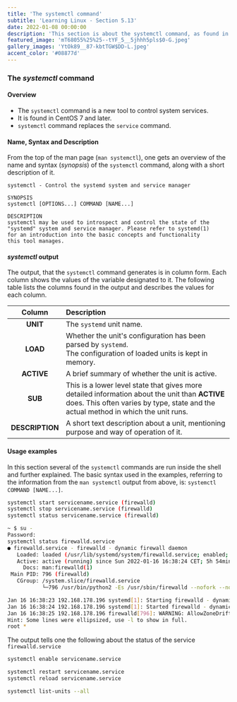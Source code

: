 ```yaml
---
title: 'The systemctl command' 
subtitle: 'Learning Linux - Section 5.13'
date: 2022-01-08 00:00:00
description: 'This section is about the systemctl command, as found in CentOS 7. It describes and gives examples of its usage.'
featured_image: 'mT68055%25%25--tYF_5__5jhhh5pls$0-G.jpeg'
gallery_images: 'YtOk89__87-kbtTGW$DD-L.jpeg' 
accent_color: '#08877d'
---
```



### The *systemctl* command


#### Overview


- The `systemctl` command is a new tool to control system services.
- It is found in CentOS 7 and later.
- `systemctl` command replaces the `service` command.


#### Name, Syntax and Description


From the top of the man page (`man systemctl`), one gets an overview of the name and syntax (*synopsis*) of the `systemctl` command, along with a
short description of it.


```
systemctl - Control the systemd system and service manager

SYNOPSIS
systemctl [OPTIONS...] COMMAND [NAME...]

DESCRIPTION
systemctl may be used to introspect and control the state of the
"systemd" system and service manager. Please refer to systemd(1)
for an introduction into the basic concepts and functionality
this tool manages.
```


#### *systemctl* output


The output, that the `systemctl` command generates is in column form. Each column shows the values of the variable designated to it. The following
table lists the columns found in the output and describes the values for each column.


| Column                                                                                         | Description                                                                                                           |
|:----------------------------------------------------------------------------------------------:|:----------------------------------------------------------------------------------------------------------------------|
| **UNIT**                                                                                       | The `systemd` unit name.                                                                                              |
| **LOAD**                                                                                       | Whether the unit's configuration has been parsed by `systemd`.<br />The configuration of loaded units is kept in memory. |                                                                                            |                                                                                                                          |
| **ACTIVE**                                                                                     | A brief summary of whether the unit is active.                                                                        |
| **SUB**                                                                                        | This is a lower level state that gives more detailed information about the unit than **ACTIVE** does. This often varies by type, state and the actual method in which the unit runs.                                 |
| **DESCRIPTION**                                                                                | A short text description about a unit, mentioning purpose and way of operation of it.                                 |


#### Usage examples


In this section several of the `systemctl` commands are run inside the shell and further explained. The basic syntax used in the examples, referring
to the information from the `man systemctl` output from above, is: `systemctl COMMAND [NAME...]`.


```bash
systemctl start servicename.service (firewalld)
systemctl stop servicename.service (firewalld)
systemctl status servicename.service (firewalld)
```

```bash
~ $ su -
Password: 
systemctl status firewalld.service
● firewalld.service - firewalld - dynamic firewall daemon
   Loaded: loaded (/usr/lib/systemd/system/firewalld.service; enabled; vendor preset: enabled)
   Active: active (running) since Sun 2022-01-16 16:38:24 CET; 5h 54min ago
     Docs: man:firewalld(1)
 Main PID: 796 (firewalld)
   CGroup: /system.slice/firewalld.service
           └─796 /usr/bin/python2 -Es /usr/sbin/firewalld --nofork --nopid

Jan 16 16:38:23 192.168.178.196 systemd[1]: Starting firewalld - dynamic firewall daemon...
Jan 16 16:38:24 192.168.178.196 systemd[1]: Started firewalld - dynamic firewall daemon.
Jan 16 16:38:25 192.168.178.196 firewalld[796]: WARNING: AllowZoneDrifting is enabled. This is considered an insecur... now.
Hint: Some lines were ellipsized, use -l to show in full.
root * 
```

The output tells one the following about the status of the service `firewalld.service` 

```bash
systemctl enable servicename.service
```


```bash
systemctl restart servicename.service
systemctl reload servicename.service
```


```bash
systemctl list-units --all
```
